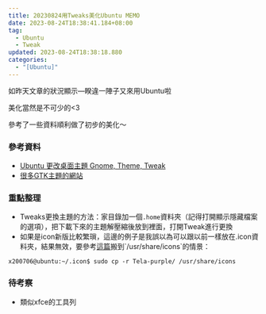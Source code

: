 ```yaml
---
title: 20230824用Tweaks美化Ubuntu MEMO
date: 2023-08-24T18:38:41.184+08:00
tag:
  - Ubuntu
  - Tweak
updated: 2023-08-24T18:38:18.880
categories:
  - "[Ubuntu]"
---
```

如昨天文章的狀況顯示—睽違一陣子又來用Ubuntu啦

美化當然是不可少的<3

參考了一些資料順利做了初步的美化～

### 參考資料

- [Ubuntu 更改桌面主題 Gnome, Theme, Tweak]([https://ubuntu1804.blogspot.com/2019/06/ubuntu-gnome-theme-tweak.html](https://ubuntu1804.blogspot.com/2019/06/ubuntu-gnome-theme-tweak.html))
- [很多GTK主題的網站]([https://www.pling.com/p/1309218/](https://www.pling.com/p/1309218/))

### 重點整理

- Tweaks更換主題的方法：家目錄加一個`.home`資料夾（記得打開顯示隱藏檔案的選項），把下載下來的主題解壓縮後放到裡面，打開Tweak進行更換
- 如果是icon新版比較繁瑣，這邊的例子是我誤以為可以跟以前一樣放在.icon資料夾，結果無效，要參考[這篇]([https://askubuntu.com/questions/1385810/downloaded-icons-not-showing-in-the-tweaks-in-ubuntu-21-10](https://askubuntu.com/questions/1385810/downloaded-icons-not-showing-in-the-tweaks-in-ubuntu-21-10))搬到`/usr/share/icons`的情景：

```shell
x200706@ubuntu:~/.icon$ sudo cp -r Tela-purple/ /usr/share/icons
```

### 待考察

- 類似xfce的工具列
